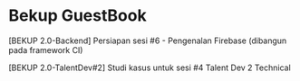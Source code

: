 # Bekup GuestBook

[BEKUP 2.0-Backend] Persiapan sesi #6 - Pengenalan Firebase (dibangun pada framework CI)

[BEKUP 2.0-TalentDev#2] Studi kasus untuk sesi #4 Talent Dev 2 Technical
